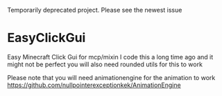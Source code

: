 Temporarily deprecated project.
Please see the newest issue


# EasyClickGui
Easy Minecraft Click Gui for mcp/mixin
I code this a long time ago and it might not be perfect
you will also need rounded utils for this to work

Please note that you will need animationengine for the animation to work
https://github.com/nullpointerexceptionkek/AnimationEngine
